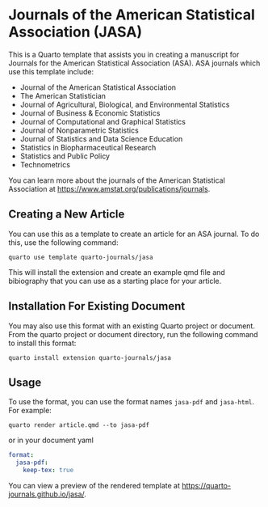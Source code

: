 # Journals of the American Statistical Association (JASA)

This is a Quarto template that assists you in creating a manuscript for Journals for the American Statistical Association (ASA).
ASA journals which use this template include:

- Journal of the American Statistical Association
- The American Statistician
- Journal of Agricultural, Biological, and Environmental Statistics
- Journal of Business & Economic Statistics
- Journal of Computational and Graphical Statistics
- Journal of Nonparametric Statistics
- Journal of Statistics and Data Science Education 
- Statistics in Biopharmaceutical Research
- Statistics and Public Policy
- Technometrics

You can learn more about the journals of the American Statistical Association at <https://www.amstat.org/publications/journals>.

## Creating a New Article

You can use this as a template to create an article for an ASA journal. To do this, use the following command:

```quarto use template quarto-journals/jasa```

This will install the extension and create an example qmd file and bibiography that you can use as a starting place for your article.

## Installation For Existing Document

You may also use this format with an existing Quarto project or document. From the quarto project or document directory, run the following command to install this format:

```quarto install extension quarto-journals/jasa```

## Usage 

To use the format, you can use the format names `jasa-pdf` and `jasa-html`. For example:

```quarto render article.qmd --to jasa-pdf```

or in your document yaml

```yaml
format:
  jasa-pdf:
    keep-tex: true    
```

You can view a preview of the rendered template at <https://quarto-journals.github.io/jasa/>.
